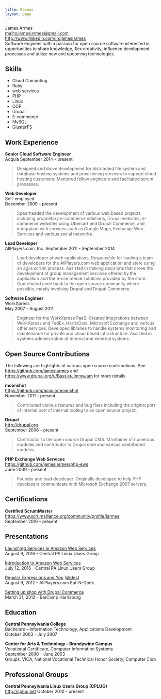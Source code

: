```yaml
---
title: Resume
layout: page
---
```

James Armes<br />
<mailto:jamesiarmes@gmail.com><br />
<http://www.linkedin.com/in/jamesiarmes><br />
Software engineer with a passion for open source software interested in
opportunities to share knowledge, flex creativity, influence development
processes and utilize new and upcoming technologies.

## Skills
* Cloud Computing
* Ruby
* web services
* PHP
* Linux
* OOP
* Drupal
* E-commerce
* MySQL
* GlusterFS

## Work Experience
**Senior Cloud Software Engineer**<br />
Acquia
September 2014 - present

> Designed and drove development for distributed file system and database
> hosting systems and provisioning services to support cloud hosting customers.
> Mentored fellow engineers and facilitated scrum processes.

**Web Developer**<br />
Self-employed<br />
December 2009 - present

> Spearheaded the development of various web based projects including
> proprietary e-commerce solutions, Drupal websites, e-commerce websites using
> Ubercart and Drupal Commerce, and integration with services such as Google
> Maps, Exchange Web Services and various social networks.

**Lead Developer**<br />
AllPlayers.com, Inc.
September 2011 - September 2014

> Lead developer of web applications. Responsible for leading a team of
> developers for the AllPlayers.com web application and store using an agile
> scrum process. Assisted in making decisions that drove the development of 
> group management services offered by the application and the e-commerce
> solutions provided by the store. Contributed code back to the open source
> community where possible, mostly involving Drupal and Drupal Commerce.

**Software Engineer**<br />
WorkXpress<br />
May 2007 - August 2011

> Engineer for the WorkXpress PaaS. Created integrations between WorkXpress and
> FedEx, HarrisData, Microsoft Exchange and various other services. Developed
> libraries to handle systems monitoring and maintenance for private and cloud
> based infrastructure. Assisted in systems administration of internal and
> external systems.

## Open Source Contributions
The following are highlights of various open source contributions. See
<https://github.com/jamesiarmes> and <https://www.drupal.org/u/BassistJimmyJam>
for more details.

**moonshot**<br />
<https://github.com/acquia/moonshot><br />
November 2011 - present

> Contributed various features and bug fixes including the original port of
> internal port of internal tooling to an open source project.

**Drupal**<br />
<http://drupal.org><br />
September 2008 - present

> Contributor to the open source Drupal CMS. Maintainer of numerous modules and
> contributor to Drupal core and various contributed modules.

**PHP Exchange Web Services**<br />
<https://github.com/jamesiarmes/php-ews><br />
June 2009 - present

> Founder and lead developer. Originally developed to help PHP developers
> communicate with Microsoft Exchange 2007 servers.

## Certifications
**Certified ScrumMaster**<br />
<https://www.scrumalliance.org/community/profile/jarmes><br />
September 2016 - present

## Presentations
[Launching Services in Amazon Web Services][1]<br />
August 9, 2016 - Central PA Linux Users Group

[Introduction to Amazon Web Services][2]<br />
July 12, 2016 - Central PA Linux Users Group

[Regular Expressions and You][3] ([slides][4])<br />
August 9, 2012 - AllPlayers.com Eat-N-Geek

[Setting up shop with Drupal Commerce][5]<br />
March 31, 2012 - BarCamp Harrisburg

## Education
**Central Pennsylvania College**<br />
Bachelors – Information Technology, Applications Development<br />
October 2003 - July 2007

**Center for Arts & Technology – Brandywine Campus**<br />
Vocational Certificate, Computer Information Systems<br />
September 2000 - June 2003<br />
Groups: VICA, National Vocational Technical Honor Society, Computer Club

## Professional Groups
**Central Pennsylvania Linux Users Group (CPLUG)**<br />
<http://cplug.net>
October 2010 - present

[1]: https://www.slideshare.net/jamesiarmes/launching-services-in-amazon-web-services
[2]: https://www.slideshare.net/jamesiarmes/introduction-to-amazon-web-services-63968583
[3]: https://vimeo.com/47263145
[4]: https://www.slideshare.net/jamesiarmes/regular-expressions-and-you
[5]: https://prezi.com/b0fostu_mlbe/setting-up-shop-with-drupal-commerce/
